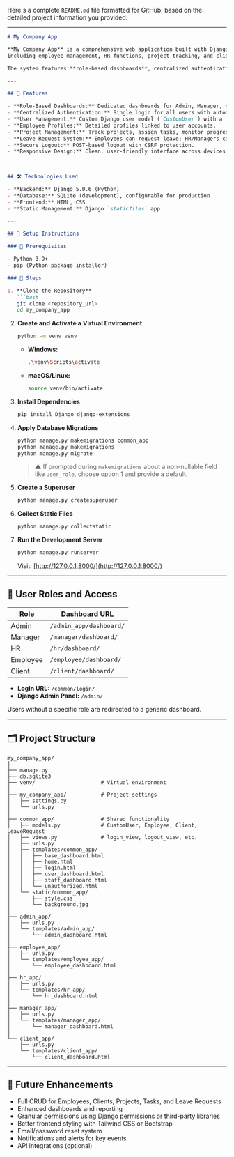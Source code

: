 Here's a complete `README.md` file formatted for GitHub, based on the detailed project information you provided:

---

````markdown
# My Company App

**My Company App** is a comprehensive web application built with Django, designed to manage various aspects of a company's operations,
including employee management, HR functions, project tracking, and client interactions.

The system features **role-based dashboards**, centralized authentication, and secure access tailored to user roles (Admin, Manager, HR, Employee, Client).

---

## 🚀 Features

- **Role-Based Dashboards:** Dedicated dashboards for Admin, Manager, HR, Employee, and Client roles.
- **Centralized Authentication:** Single login for all users with automatic redirection to the correct dashboard.
- **User Management:** Custom Django user model (`CustomUser`) with a `user_role` field.
- **Employee Profiles:** Detailed profiles linked to user accounts.
- **Project Management:** Track projects, assign tasks, monitor progress.
- **Leave Request System:** Employees can request leave; HR/Managers can review.
- **Secure Logout:** POST-based logout with CSRF protection.
- **Responsive Design:** Clean, user-friendly interface across devices.

---

## 🛠 Technologies Used

- **Backend:** Django 5.0.6 (Python)
- **Database:** SQLite (development), configurable for production
- **Frontend:** HTML, CSS
- **Static Management:** Django `staticfiles` app

---

## 🧰 Setup Instructions

### 🔹 Prerequisites

- Python 3.9+
- pip (Python package installer)

### 🔹 Steps

1. **Clone the Repository**
   ```bash
   git clone <repository_url>
   cd my_company_app
````

2. **Create and Activate a Virtual Environment**

   ```bash
   python -m venv venv
   ```

   * **Windows:**

     ```bash
     .\venv\Scripts\activate
     ```

   * **macOS/Linux:**

     ```bash
     source venv/bin/activate
     ```

3. **Install Dependencies**

   ```bash
   pip install Django django-extensions
   ```

4. **Apply Database Migrations**

   ```bash
   python manage.py makemigrations common_app
   python manage.py makemigrations
   python manage.py migrate
   ```

   > ⚠️ If prompted during `makemigrations` about a non-nullable field like `user_role`, choose option 1 and provide a default.

5. **Create a Superuser**

   ```bash
   python manage.py createsuperuser
   ```

6. **Collect Static Files**

   ```bash
   python manage.py collectstatic
   ```

7. **Run the Development Server**

   ```bash
   python manage.py runserver
   ```

   Visit: [http://127.0.0.1:8000/](http://127.0.0.1:8000/)

---

## 🔐 User Roles and Access

| Role     | Dashboard URL           |
| -------- | ----------------------- |
| Admin    | `/admin_app/dashboard/` |
| Manager  | `/manager/dashboard/`   |
| HR       | `/hr/dashboard/`        |
| Employee | `/employee/dashboard/`  |
| Client   | `/client/dashboard/`    |

* **Login URL:** `/common/login/`
* **Django Admin Panel:** `/admin/`

Users without a specific role are redirected to a generic dashboard.

---

## 🗂 Project Structure

```
my_company_app/
│
├── manage.py
├── db.sqlite3
├── venv/                     # Virtual environment
│
├── my_company_app/           # Project settings
│   ├── settings.py
│   └── urls.py
│
├── common_app/               # Shared functionality
│   ├── models.py             # CustomUser, Employee, Client, LeaveRequest
│   ├── views.py              # login_view, logout_view, etc.
│   ├── urls.py
│   ├── templates/common_app/
│   │   ├── base_dashboard.html
│   │   ├── home.html
│   │   ├── login.html
│   │   ├── user_dashboard.html
│   │   ├── staff_dashboard.html
│   │   └── unauthorized.html
│   └── static/common_app/
│       ├── style.css
│       └── background.jpg
│
├── admin_app/
│   ├── urls.py
│   └── templates/admin_app/
│       └── admin_dashboard.html
│
├── employee_app/
│   ├── urls.py
│   └── templates/employee_app/
│       └── employee_dashboard.html
│
├── hr_app/
│   ├── urls.py
│   └── templates/hr_app/
│       └── hr_dashboard.html
│
├── manager_app/
│   ├── urls.py
│   └── templates/manager_app/
│       └── manager_dashboard.html
│
└── client_app/
    ├── urls.py
    └── templates/client_app/
        └── client_dashboard.html
```

---

## 🔮 Future Enhancements

* Full CRUD for Employees, Clients, Projects, Tasks, and Leave Requests
* Enhanced dashboards and reporting
* Granular permissions using Django permissions or third-party libraries
* Better frontend styling with Tailwind CSS or Bootstrap
* Email/password reset system
* Notifications and alerts for key events
* API integrations (optional)
